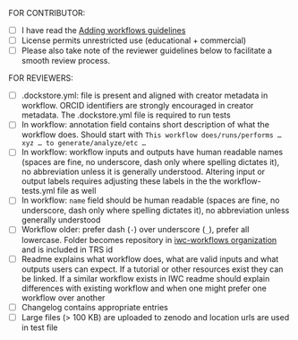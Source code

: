 FOR CONTRIBUTOR:
* [ ] I have read the [Adding workflows guidelines](https://github.com/galaxyproject/iwc/blob/main/workflows/README.md#adding-workflows)
* [ ] License permits unrestricted use (educational + commercial)
* [ ] Please also take note of the reviewer guidelines below to facilitate a smooth review process.

FOR REVIEWERS:
* [ ] .dockstore.yml: file is present and aligned with creator metadata in workflow. ORCID identifiers are strongly encouraged in creator metadata. The .dockstore.yml file is required to run tests
* [ ] In workflow: annotation field contains short description of what the workflow does. Should start with `This workflow does/runs/performs … xyz … to generate/analyze/etc …`
* [ ] In workflow: workflow inputs and outputs have human readable names (spaces are fine, no underscore, dash only where spelling dictates it), no abbreviation unless it is generally understood. Altering input or output labels requires adjusting these labels in the the workflow-tests.yml file as well
* [ ] In workflow: `name` field should be human readable (spaces are fine, no underscore, dash only where spelling dictates it), no abbreviation unless generally understood
* [ ] Workflow older: prefer dash (`-`) over underscore (`_`), prefer all lowercase. Folder becomes repository in [iwc-workflows organization](https://github.com/iwc-workflows) and is included in TRS id
* [ ] Readme explains what workflow does, what are valid inputs and what outputs users can expect. If a tutorial or other resources exist they can be linked. If a similar workflow exists in IWC readme should explain differences with existing workflow and when one might prefer one workflow over another
* [ ] Changelog contains appropriate entries
* [ ] Large files (> 100 KB) are uploaded to zenodo and location urls are used in test file
